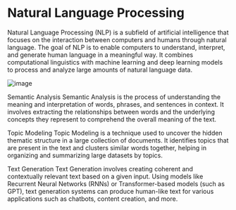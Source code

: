 # Natural Language Processing

Natural Language Processing (NLP) is a subfield of artificial intelligence that focuses on the interaction between computers and humans through natural language. The goal of NLP is to enable computers to understand, interpret, and generate human language in a meaningful way. It combines computational linguistics with machine learning and deep learning models to process and analyze large amounts of natural language data.

![image](https://github.com/SakshiGoyal001/NLP/assets/100338507/fe921324-e0e9-43ed-8bd2-c20567d382a1)


Semantic Analysis
Semantic Analysis is the process of understanding the meaning and interpretation of words, phrases, and sentences in context. It involves extracting the relationships between words and the underlying concepts they represent to comprehend the overall meaning of the text.

Topic Modeling
Topic Modeling is a technique used to uncover the hidden thematic structure in a large collection of documents. It identifies topics that are present in the text and clusters similar words together, helping in organizing and summarizing large datasets by topics.

Text Generation
Text Generation involves creating coherent and contextually relevant text based on a given input. Using models like Recurrent Neural Networks (RNNs) or Transformer-based models (such as GPT), text generation systems can produce human-like text for various applications such as chatbots, content creation, and more.
